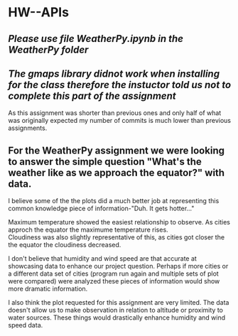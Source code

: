 # HW--APIs
##  *Please use file WeatherPy.ipynb in the WeatherPy folder*

## *The gmaps library didnot work when installing for the class therefore the instuctor told us not to complete this part of the assignment*
As this assignment was shorter than previous ones and only half of what was originally expected my number of commits is much lower than previous assignments. 

## For the WeatherPy assignment we were looking to answer the simple question "What's the weather like as we approach the equator?" with data.

I believe some of the the plots did a much better job at representing this common knowledge piece of information-"Duh. It gets hotter..." 

Maximum temperature showed the easiest relationship to observe.  As cities approch the equator the maximume temperature rises.  
Cloudiness was also slightly representative of this, as cities got closer the the equator the cloudiness decreased.  

I don't believe that humidity and wind speed are that accurate at showcasing data to enhance our project question.  Perhaps if more cities or a different data set of cities (program run again and multiple sets of plot were compared) were analyzed these pieces of information would show more dramatic information.

I also think the plot requested for this assignment are very limited.  The data doesn't allow us to make observation in relation to altitude or proximity to water sources.  These things would drastically enhance humidity and wind speed data.

 




